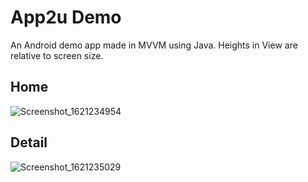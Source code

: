 # App2u Demo

An Android demo app made in MVVM using Java.
Heights in View are relative to screen size.

## Home
![Screenshot_1621234954](https://user-images.githubusercontent.com/52576076/118445474-c5af3e00-b6ee-11eb-83d4-148a6405aca6.png)


## Detail
![Screenshot_1621235029](https://user-images.githubusercontent.com/52576076/118445499-cf38a600-b6ee-11eb-92c6-c1580386a1fa.png)
